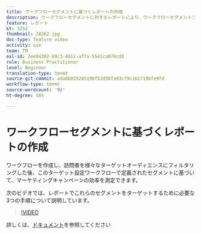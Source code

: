 ```yaml
---
title: ワークフローセグメントに基づくレポートの作成
description: ワークフローセグメントに対するレポートにより、ワークフローセグメントコードを動的なレポートで追加できます。
feature: レポート
kt: 3252
thumbnail: 28262.jpg
doc-type: feature video
activity: use
team: TM
exl-id: 2ee84302-69c3-4011-af7a-5541ca070cd8
role: Business Practitioner
level: Beginner
translation-type: tm+mt
source-git-commit: ada0b029245190f53d58fa93c79c161719bfe9fd
workflow-type: tm+mt
source-wordcount: '92'
ht-degree: 16%

---
```


# ワークフローセグメントに基づくレポートの作成

ワークフローを作成し、訪問者を様々なターゲットオーディエンスにフィルタリングした後、このターゲット設定ワークフローで定義されたセグメントに基づいて、マーケティングキャンペーンの効率を測定できます。

次のビデオでは、レポートでこれらのセグメントをターゲットするために必要な3つの手順について説明しています。

>[!VIDEO](https://video.tv.adobe.com/v/28262?quality=12)

詳しくは、[ドキュメント](https://docs.adobe.com/content/help/en/campaign-standard/using/reporting/customizing-reports/creating-a-report-workflow-segment.html)を参照してください
